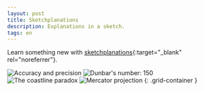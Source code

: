 ```yaml
---
layout: post
title: Sketchplanations
description: Explanations in a sketch.
tags: en
---
```


Learn something new with [sketchplanations][5]{:target="_blank" rel="noreferrer"}.

![Accuracy and precision][1]
![Dunbar's number: 150][2]
![The coastline paradox][3]
![Mercator projection][4]
{: .grid-container }

[1]: /assets/images/notes/2/sketchplanations-accuracy-and-precision.jpg
[2]: /assets/images/notes/2/sketchplanations-dunbars-number.jpg
[3]: /assets/images/notes/2/sketchplanations-coastline-paradox.jpg
[4]: /assets/images/notes/2/sketchplanations-mercator-projection.jpg
[5]: https://sketchplanations.com/
